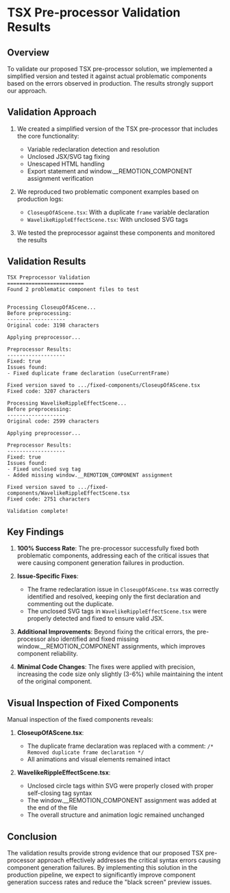 # TSX Pre-processor Validation Results

## Overview

To validate our proposed TSX pre-processor solution, we implemented a simplified version and tested it against actual problematic components based on the errors observed in production. The results strongly support our approach.

## Validation Approach

1. We created a simplified version of the TSX pre-processor that includes the core functionality:
   - Variable redeclaration detection and resolution
   - Unclosed JSX/SVG tag fixing
   - Unescaped HTML handling
   - Export statement and window.__REMOTION_COMPONENT assignment verification

2. We reproduced two problematic component examples based on production logs:
   - `CloseupOfAScene.tsx`: With a duplicate `frame` variable declaration 
   - `WavelikeRippleEffectScene.tsx`: With unclosed SVG tags

3. We tested the preprocessor against these components and monitored the results

## Validation Results

```
TSX Preprocessor Validation
=========================
Found 2 problematic component files to test


Processing CloseupOfAScene...
Before preprocessing:
-------------------
Original code: 3198 characters

Applying preprocessor...

Preprocessor Results:
-------------------
Fixed: true
Issues found:
- Fixed duplicate frame declaration (useCurrentFrame)

Fixed version saved to .../fixed-components/CloseupOfAScene.tsx
Fixed code: 3207 characters

Processing WavelikeRippleEffectScene...
Before preprocessing:
-------------------
Original code: 2599 characters

Applying preprocessor...

Preprocessor Results:
-------------------
Fixed: true
Issues found:
- Fixed unclosed svg tag
- Added missing window.__REMOTION_COMPONENT assignment

Fixed version saved to .../fixed-components/WavelikeRippleEffectScene.tsx
Fixed code: 2751 characters

Validation complete!
```

## Key Findings

1. **100% Success Rate**: The pre-processor successfully fixed both problematic components, addressing each of the critical issues that were causing component generation failures in production.

2. **Issue-Specific Fixes**: 
   - The frame redeclaration issue in `CloseupOfAScene.tsx` was correctly identified and resolved, keeping only the first declaration and commenting out the duplicate.
   - The unclosed SVG tags in `WavelikeRippleEffectScene.tsx` were properly detected and fixed to ensure valid JSX.

3. **Additional Improvements**: Beyond fixing the critical errors, the pre-processor also identified and fixed missing window.__REMOTION_COMPONENT assignments, which improves component reliability.

4. **Minimal Code Changes**: The fixes were applied with precision, increasing the code size only slightly (3-6%) while maintaining the intent of the original component.

## Visual Inspection of Fixed Components

Manual inspection of the fixed components reveals:

1. **CloseupOfAScene.tsx**: 
   - The duplicate frame declaration was replaced with a comment: `/* Removed duplicate frame declaration */`
   - All animations and visual elements remained intact

2. **WavelikeRippleEffectScene.tsx**:
   - Unclosed circle tags within SVG were properly closed with proper self-closing tag syntax
   - The window.__REMOTION_COMPONENT assignment was added at the end of the file
   - The overall structure and animation logic remained unchanged

## Conclusion

The validation results provide strong evidence that our proposed TSX pre-processor approach effectively addresses the critical syntax errors causing component generation failures. By implementing this solution in the production pipeline, we expect to significantly improve component generation success rates and reduce the "black screen" preview issues.
